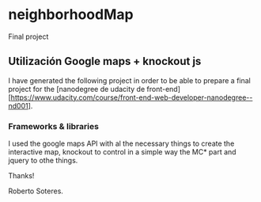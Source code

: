 # neighborhoodMap
Final project

## Utilización Google maps + knockout js

I have generated the following project in order to be able to prepare a final project for the [nanodegree de udacity de front-end][https://www.udacity.com/course/front-end-web-developer-nanodegree--nd001].

### Frameworks & libraries

I used the google maps API with al the necessary things to create the interactive map, knockout to control in a simple way the MC* part and jquery to othe things.

Thanks!

Roberto Soteres.

